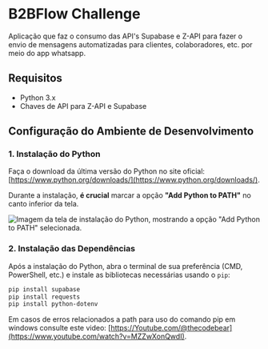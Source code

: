 # B2BFlow Challenge
Aplicação que faz o consumo das API's Supabase e Z-API para fazer o envio de mensagens automatizadas para clientes, colaboradores, etc. por meio do app whatsapp.

## Requisitos
* Python 3.x
* Chaves de API para Z-API e Supabase

## Configuração do Ambiente de Desenvolvimento

### 1. Instalação do Python
Faça o download da última versão do Python no site oficial: [https://www.python.org/downloads/](https://www.python.org/downloads/).

Durante a instalação, **é crucial** marcar a opção **"Add Python to PATH"** no canto inferior da tela.

![Imagem da tela de instalação do Python, mostrando a opção "Add Python to PATH" selecionada.](https://education.launchcode.org/lchs/_images/win-python-installer.png)

### 2. Instalação das Dependências
Após a instalação do Python, abra o terminal de sua preferência (CMD, PowerShell, etc.) e instale as bibliotecas necessárias usando o `pip`:

```bash
pip install supabase
pip install requests
pip install python-dotenv
```

Em casos de erros relacionados a path para uso do comando pip em windows consulte este video: [https://Youtube.com/@thecodebear](https://www.youtube.com/watch?v=MZZwXonQwdI).